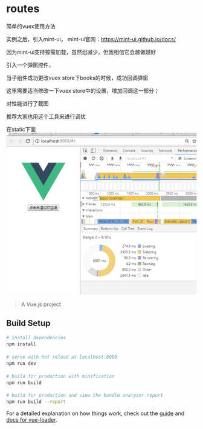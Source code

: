 # routes

简单的vuex使用方法

实例之后，引入mint-ui，
mint-ui官网：https://mint-ui.github.io/docs/


因为mint-ui支持按需加载，虽然组减少，但我相信它会越做越好

引入一个弹窗控件，

当子组件成功更改vuex store下books的时候，成功回调弹窗


这里需要适当修改一下vuex store中的设置，增加回调这一部分；

对性能进行了截图

推荐大家也用这个工具来进行调优

在static下面
![图片链接](https://github.com/yestodorrow/vuex/blob/master/static/time.png)

> A Vue.js project

## Build Setup

``` bash
# install dependencies
npm install

# serve with hot reload at localhost:8080
npm run dev

# build for production with minification
npm run build

# build for production and view the bundle analyzer report
npm run build --report
```

For a detailed explanation on how things work, check out the [guide](http://vuejs-templates.github.io/webpack/) and [docs for vue-loader](http://vuejs.github.io/vue-loader).
